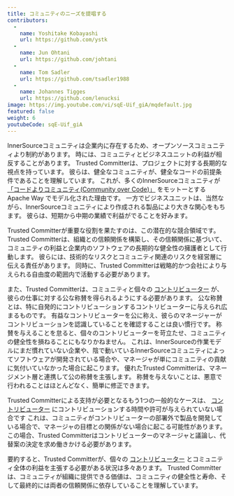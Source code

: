 ```yaml
---
title: コミュニティのニーズを提唱する
contributors:
  - 
    name: Yoshitake Kobayashi
    url: https://github.com/ystk
  - 
    name: Jun Ohtani
    url: https://github.com/johtani
  - 
    name: Tom Sadler
    url: https://github.com/tsadler1988
  - 
    name: Johannes Tigges
    url: https://github.com/lenucksi
image: https://img.youtube.com/vi/sqE-Uif_giA/mqdefault.jpg
featured: false
weight: 6
youtubeCode: sqE-Uif_giA
---
```


<div id="advocating" class="paragraph">
<p>InnerSourceコミュニティは企業内に存在するため、オープンソースコミュニティより制約があります。
時には、コミュニティとビジネスユニットの利益が相反することがあります。
Trusted Committerは、プロジェクトに対する長期的な視点を持っています。
彼らは、健全なコミュニティが、健全なコードの前提条件であることを理解しています。
これが、多くのInnerSourceコミュニティが <a href="http://theapacheway.com/community-over-code/">「コードよりコミュニティ(Community over Code)」</a> をモットーとする Apache Way でモデル化された理由です。
一方でビジネスユニットは、当然ながら、InnerSourceコミュニティにより作成される製品により大きな関心をもちます。
彼らは、短期から中期の業績で利益がでることを好みます。</p>
</div>
<div class="paragraph">
<p>Trusted Committerが重要な役割を果たすのは、この潜在的な競合領域です。
Trusted Committerは、組織との信頼関係を構築し、その信頼関係に基づいて、コミュニティの利益と企業内のソフトウェアの長期的な健全性の擁護者として行動します。
彼らには、技術的なリスクとコミュニティ関連のリスクを経営層に伝える責任があります。
同時に、Trusted Committerは戦略的かつ会社により与えられる自由度の範囲内で活動する必要があります。</p>
</div>
<div class="paragraph">
<p>また、Trusted Committerは、コミュニティと個々の <a href="https://innersourcecommons.org/ja/learn/learning-path/contributor">コントリビューター</a> が、彼らの仕事に対する公な称賛を得られるようにする必要があります。
公な称賛とは、特に自発的にコントリビューションするコントリビューターに与えられ広まるものです。
有益なコントリビューターを公に称え、彼らのマネージャーがコントリビューションを認識していることを確認することは良い慣行です。
称賛を与えることを怠ると、個々のコントリビューターを苛立たせ、コミュニティの健全性を損ねることにもなりかねません。
これは、InnerSourceの作業モデルにまだ慣れていない企業や、陰で動いているInnerSourceコミュニティによってソフトウェアが開発されている場合や、マネージャが単にコミュニティの貢献に気付いていなかった場合に起こります。
優れたTrusted Committerは、マネージメント層と連携して公の称賛を主張します。
称賛を与えないことは、悪意で行われることはほとんどなく、簡単に修正できます。</p>
</div>
<div class="paragraph">
<p>Trusted Committerによる支持が必要となるもう1つの一般的なケースは、 <a href="https://innersourcecommons.org/ja/learn/learning-path/contributor">コントリビューター</a> にコントリビューションする時間や許可が与えられていない場合です
これは、コミュニティがコントリビューターの部署外で製品を開発している場合で、マネージャの目標との関係がない場合に起こる可能性があります。
この場合、Trusted Committerはコントリビューターのマネージャと議論し、代替案の決定を求め働きかける必要があります。</p>
</div>
<div class="paragraph">
<p>要約すると、Trusted Committerが、個々の <a href="https://innersourcecommons.org/ja/learn/learning-path/contributor">コントリビューター</a> とコミュニティ全体の利益を主張する必要がある状況は多々あります。
Trusted Committerは、コミュニティが組織に提供できる価値は、コミュニティの健全性と寿命、そして最終的には両者の信頼関係に依存していることを理解しています。</p>
</div>
<!--- This file autogenerated from https://github.com/InnerSourceCommons/InnerSourceLearningPath/blob/main/scripts -->